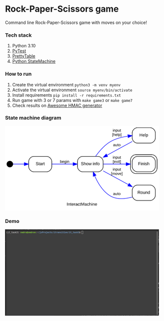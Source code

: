 # Rock-Paper-Scissors game

Command line Rock-Paper-Scissors game with moves on your choice!

### Tech stack

1. Python 3.10
2. [PyTest](https://pypi.org/project/pytest/)
3. [PrettyTable](https://pypi.org/project/prettytable/)
4. [Python StateMachine](https://pypi.org/project/python-statemachine/)

### How to run

1. Create the virtual environment `python3 -m venv myenv`
2. Activate the virtual environment `source myenv/bin/activate`
3. Install requirements `pip install -r requirements.txt`
4. Run game with 3 or 7 params with `make game3` or `make game7`
5. Check results on [Awesome HMAC generator](https://refringerator.github.io/itr_task3/)

### State machine diagram

![Diagram](/media/sm.svg)

### Demo

![Demo](/media/demo.gif)
